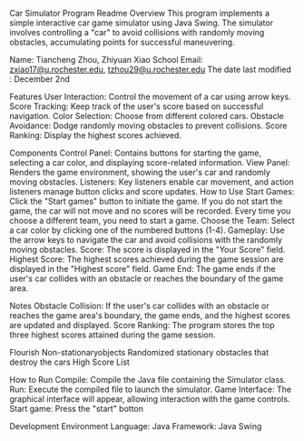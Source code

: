 
Car Simulator Program Readme
Overview
This program implements a simple interactive car game simulator using Java Swing. The simulator involves controlling a "car" to avoid collisions with randomly moving obstacles, accumulating points for successful maneuvering.


Name: Tiancheng Zhou, Zhiyuan Xiao
School Email: zxiao17@u.rochester.edu, tzhou29@u.rochester.edu
The date last modified : December 2nd

Features
User Interaction: Control the movement of a car using arrow keys.
Score Tracking: Keep track of the user's score based on successful navigation.
Color Selection: Choose from different colored cars.
Obstacle Avoidance: Dodge randomly moving obstacles to prevent collisions.
Score Ranking: Display the highest scores achieved.

Components
Control Panel: Contains buttons for starting the game, selecting a car color, and displaying score-related information.
View Panel: Renders the game environment, showing the user's car and randomly moving obstacles.
Listeners: Key listeners enable car movement, and action listeners manage button clicks and score updates.
How to Use
Start Games: Click the "Start games" button to initiate the game. If you do not start the game, the car will not move and no scores will be recorded. Every time you choose a different team, you need to start a game.
Choose the Team: Select a car color by clicking one of the numbered buttons (1-4).
Gameplay: Use the arrow keys to navigate the car and avoid collisions with the randomly moving obstacles.
Score: The score is displayed in the "Your Score" field.
Highest Score: The highest scores achieved during the game session are displayed in the "Highest score" field.
Game End: The game ends if the user's car collides with an obstacle or reaches the boundary of the game area.

Notes
Obstacle Collision: If the user's car collides with an obstacle or reaches the game area's boundary, the game ends, and the highest scores are updated and displayed.
Score Ranking: The program stores the top three highest scores attained during the game session.

Flourish
Non-stationaryobjects
Randomized stationary obstacles that destroy the cars
High Score List

How to Run
Compile: Compile the Java file containing the Simulator class.
Run: Execute the compiled file to launch the simulator.
Game Interface: The graphical interface will appear, allowing interaction with the game controls.
Start game: Press the "start" botton

Development Environment
Language: Java
Framework: Java Swing
